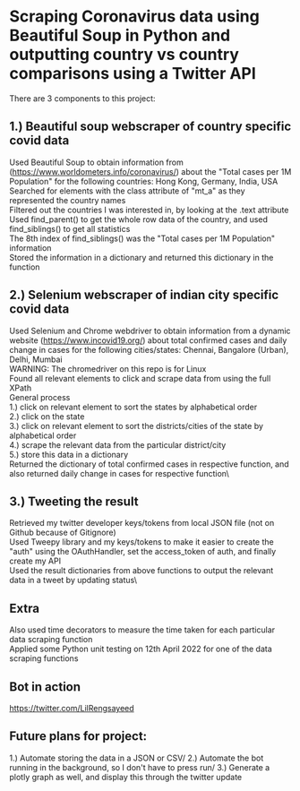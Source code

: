 # Scraping Coronavirus data using Beautiful Soup in Python and outputting country vs country comparisons using a Twitter API

There are 3 components to this project:

## 1.) Beautiful soup webscraper of country specific covid data
Used Beautiful Soup to obtain information from (https://www.worldometers.info/coronavirus/) about the "Total cases per 1M Population" for the following countries: Hong Kong, Germany, India, USA\
Searched for elements with the class attribute of "mt_a" as they represented the country names\
Filtered out the countries I was interested in, by looking at the .text attribute\
Used find_parent() to get the whole row data of the country, and used find_siblings() to get all statistics\
The 8th index of find_siblings() was the "Total cases per 1M Population" information\
Stored the information in a dictionary and returned this dictionary in the function 

## 2.) Selenium webscraper of indian city specific covid data
Used Selenium and Chrome webdriver to obtain information from a dynamic website (https://www.incovid19.org/) about total confirmed cases and daily change in cases for the following cities/states:
Chennai, Bangalore (Urban), Delhi, Mumbai\
WARNING: The chromedriver on this repo is for Linux\
Found all relevant elements to click and scrape data from using the full XPath \
General process\
1.) click on relevant element to sort the states by alphabetical order\
2.) click on the state\
3.) click on relevant element to sort the districts/cities of the state by alphabetical order\
4.) scrape the relevant data from the particular district/city\
5.) store this data in a dictionary\
Returned the dictionary of total confirmed cases in respective function, and also returned daily change in cases for respective function\

## 3.) Tweeting the result
Retrieved my twitter developer keys/tokens from local JSON file (not on Github because of Gitignore)\
Used Tweepy library and my keys/tokens to make it easier to create the "auth" using the OAuthHandler, set the access_token of auth, and finally create my API\
Used the result dictionaries from above functions to output the relevant data in a tweet by updating status\

## Extra
Also used time decorators to measure the time taken for each particular data scraping function\
Applied some Python unit testing on 12th April 2022 for one of the data scraping functions


## Bot in action
https://twitter.com/LilRengsayeed

## Future plans for project:
1.) Automate storing the data in a JSON or CSV/
2.) Automate the bot running in the background, so I don't have to press run/
3.) Generate a plotly graph as well, and display this through the twitter update